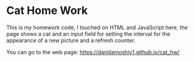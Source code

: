 # Cat Home Work
This is my homework code, I touched on HTML and JavaScript here, the page shows a cat and an input field for setting the interval for the appearance of a new picture and a refresh counter.

You can go to the web page: https://daniilamoshiy1.github.io/cat_hw/
